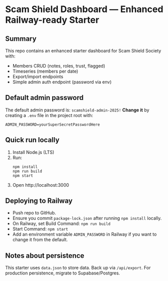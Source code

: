 # Scam Shield Dashboard — Enhanced Railway-ready Starter

## Summary
This repo contains an enhanced starter dashboard for Scam Shield Society with:
- Members CRUD (notes, roles, trust, flagged)
- Timeseries (members per date)
- Export/import endpoints
- Simple admin auth endpoint (password via env)

## Default admin password
The default admin password is: `scamshield-admin-2025!`
**Change it** by creating a `.env` file in the project root with:
```
ADMIN_PASSWORD=yourSuperSecretPasswordHere
```

## Quick run locally
1. Install Node.js (LTS)
2. Run:
   ```
   npm install
   npm run build
   npm start
   ```
3. Open http://localhost:3000

## Deploying to Railway
- Push repo to GitHub.
- Ensure you commit `package-lock.json` after running `npm install` locally.
- On Railway, set Build Command: `npm run build`
- Start Command: `npm start`
- Add an environment variable `ADMIN_PASSWORD` in Railway if you want to change it from the default.

## Notes about persistence
This starter uses `data.json` to store data. Back up via `/api/export`. For production persistence, migrate to Supabase/Postgres.
